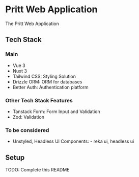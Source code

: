 # Pritt Web Application

The Pritt Web Application

## Tech Stack

### Main

- Vue 3
- Nuxt 3
- Tailwind CSS: Styling Solution
- Drizzle ORM: ORM for databases
- Better Auth: Authentication platform

### Other Tech Stack Features

- Tanstack Form: Form Input and Validation
- Zod: Validation

### To be considered

- Unstyled, Headless UI Components: - reka ui, headless ui

## Setup

TODO: Complete this README

